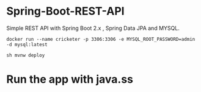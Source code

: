 # Spring-Boot-REST-API

Simple REST API with Spring Boot 2.x , Spring Data JPA and MYSQL.


```shell script
docker run --name cricketer -p 3306:3306 -e MYSQL_ROOT_PASSWORD=admin -d mysql:latest
```

```shell script
sh mvnw deploy
```

# Run the app with java.ss
